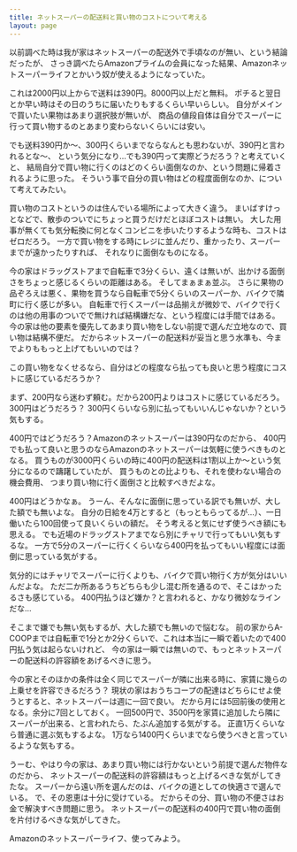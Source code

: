 ```yaml
---
title: ネットスーパーの配送料と買い物のコストについて考える
layout: page
---
```

以前調べた時は我が家はネットスーパーの配送外で手頃なのが無い、という結論だったが、
さっき調べたらAmazonプライムの会員になった結果、Amazonネットスーパーライフとかいう奴が使えるようになっていた。

これは2000円以上からで送料は390円。8000円以上だと無料。
ポチると翌日とか早い時はその日のうちに届いたりもするくらい早いらしい。
自分がメインで買いたい果物はあまり選択肢が無いが、
商品の値段自体は自分でスーパーに行って買い物するのとあまり変わらないくらいには安い。

でも送料390円か～、300円くらいまでならなんとも思わないが、390円と言われるとな～、
という気分になり…でも390円って実際どうだろう？と考えていくと、
結局自分で買い物に行くのはどのくらい面倒なのか、という問題に帰着されるように思った。
そういう事で自分の買い物はどの程度面倒なのか、について考えてみたい。

買い物のコストというのは住んでいる場所によって大きく違う。
まいばすけっとなどで、散歩のついでにちょっと買うだけだとほぼコストは無い。
大した用事が無くても気分転換に何となくコンビニを歩いたりするような時も、コストはゼロだろう。
一方で買い物をする時にレジに並んだり、重かったり、スーパーまでが遠かったりすれば、
それなりに面倒なものになる。

今の家はドラッグストアまで自転車で3分くらい、遠くは無いが、出かける面倒さをちょっと感じるくらいの距離はある。
そしてまぁまぁ並ぶ。
さらに果物の品ぞろえは悪く、果物を買うなら自転車で5分くらいのスーパーか、バイクで隣町に行く感じが多い。
自転車で行くスーパーは品揃えが微妙で、バイクで行くのは他の用事のついでで無ければ結構嫌だな、という程度には手間ではある。
今の家は他の要素を優先してあまり買い物をしない前提で選んだ立地なので、買い物は結構不便だ。
だからネットスーパーの配送料が妥当と思う水準も、今までよりももっと上げてもいいのでは？

この買い物をなくせるなら、自分はどの程度なら払っても良いと思う程度にコストに感じているだろうか？

まず、200円なら迷わず頼む。だから200円よりはコストに感じているだろう。
300円はどうだろう？
300円くらいなら別に払ってもいいんじゃないか？という気もする。

400円ではどうだろう？Amazonのネットスーパーは390円なのだから、
400円でも払って良いと思うのならAmazonのネットスーパーは気軽に使うべきものとなる。
買うものが3000円くらいの時に400円の配送料は1割以上か～という気分になるので躊躇していたが、
買うものとの比よりも、それを使わない場合の機会費用、
つまり買い物に行く面倒さと比較すべきだよな。

400円はどうかなぁ。
うーん、そんなに面倒に思っている訳でも無いが、大した額でも無いよな。
自分の日給を4万とすると（もっともらってるが…）、一日働いたら100回使って良いくらいの額だ。
そう考えると気にせず使うべき額にも思える。
でも近場のドラッグストアまでなら別にチャリで行ってもいい気もするな。
一方で5分のスーパーに行くくらいなら400円を払ってもいい程度には面倒に思っている気がする。

気分的にはチャリでスーパーに行くよりも、バイクで買い物行く方が気分はいいんだよな。
ただ二か所あるうちどちらも少し混む所を通るので、そこはかったるさも感じている。
400円払うほど嫌か？と言われると、かなり微妙なラインだな…

そこまで嫌でも無い気もするが、大した額でも無いので悩むな。
前の家からA-COOPまでは自転車で1分とか2分くらいで、これは本当に一瞬で着いたので400円払う気は起らないけれど、
今の家は一瞬では無いので、もっとネットスーパーの配送料の許容額をあげるべきに思う。

今の家とそのほかの条件は全く同じでスーパーが隣に出来る時に、家賃に幾らの上乗せを許容できるだろう？
現状の家はおうちコープの配達はどちらにせよ使うとすると、ネットスーパーは週に一回で良い。
だから月には5回前後の使用となる。余分に7回としておく。
一回500円で、3500円を家賃に追加したら隣にスーパーが出来る、と言われたら、たぶん追加する気がする。
正直1万くらいなら普通に選ぶ気もするよな。
1万なら1400円くらいまでなら使うべきと言っているような気もする。

うーむ、やはり今の家は、あまり買い物には行かないという前提で選んだ物件なのだから、
ネットスーパーの配送料の許容額はもっと上げるべきな気がしてきたな。
スーパーから遠い所を選んだのは、バイクの道としての快適さで選んでいる。
で、その恩恵は十分に受けている。
だからその分、買い物の不便さはお金で解決すべき問題に思う。
ネットスーパーの配送料の400円で買い物の面倒を片付けるべきな気がしてきた。

Amazonのネットスーパーライフ、使ってみよう。